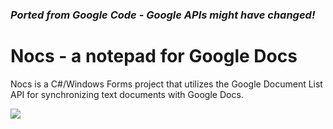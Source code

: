 ### ***Ported from Google Code - Google APIs might have changed!***
# Nocs - a notepad for Google Docs

Nocs is a C#/Windows Forms project that utilizes the Google Document List API for synchronizing text documents with Google Docs.


![](http://nocs.googlecode.com/files/nocs_2.1.png)

